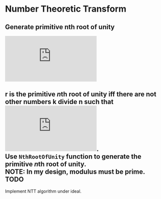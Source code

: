 # Number Theoretic Transform

Generate primitive nth root of unity
--------------------------------------
![img](http://www.sciweavers.org/tex2img.php?eq=r%5En%5Cequiv%201%5Cpmod%20m&bc=White&fc=Black&im=jpg&fs=12&ff=arev&edit=0)

r is the primitive $n$th root of unity iff there are not other numbers k divide n such that ![img](http://www.sciweavers.org/tex2img.php?eq=r%5Ek%5Cequiv%201%5Cpmod%20m&bc=White&fc=Black&im=jpg&fs=12&ff=arev&edit=0).  
Use `NthRootOfUnity` function to generate the primitive $n$th root of unity.  
**NOTE: In my design, modulus must be prime.**  
TODO
----
Implement NTT algorithm under ideal.

